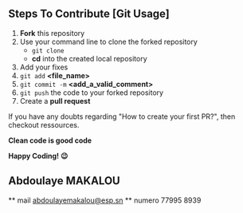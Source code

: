 ## Steps To Contribute [Git Usage]

1. **Fork** this repository
2. Use your command line to clone the forked repository
   - `git clone` **<Repository URL>**
   - **cd** into the created local repository
3. Add your fixes
4. `git add` **<file_name>**
5. `git commit -m` **<add_a_valid_comment>**
6. `git push` the code to your forked repository
7. Create a **pull request**

If you have any doubts regarding "How to create your first PR?", then checkout ressources.


**Clean code is good code**


**Happy Coding! 😉**
   
   
   ## Abdoulaye MAKALOU
   
   ** mail  abdoulayemakalou@esp.sn
   **  numero 77995 8939
   
